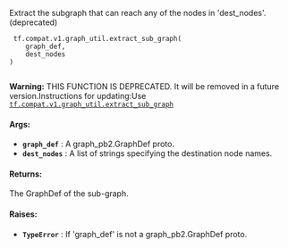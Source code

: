 Extract the subgraph that can reach any of the nodes in 'dest_nodes'. (deprecated)

```
 tf.compat.v1.graph_util.extract_sub_graph(
    graph_def,
    dest_nodes
)
 
```


**Warning:**  THIS FUNCTION IS DEPRECATED. It will be removed in a future version.Instructions for updating:Use [ `tf.compat.v1.graph_util.extract_sub_graph` ](https://tensorflow.google.cn/api_docs/python/tf/compat/v1/graph_util/extract_sub_graph)


#### Args:
- **`graph_def`** : A graph_pb2.GraphDef proto.
- **`dest_nodes`** : A list of strings specifying the destination node names.


#### Returns:
The GraphDef of the sub-graph.

#### Raises:
- **`TypeError`** : If 'graph_def' is not a graph_pb2.GraphDef proto.
